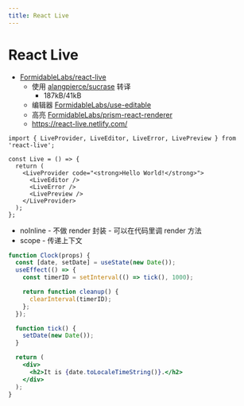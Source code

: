 ```yaml
---
title: React Live
---
```


# React Live

- [FormidableLabs/react-live](https://github.com/FormidableLabs/react-live)
  - 使用 [alangpierce/sucrase](https://github.com/alangpierce/sucrase) 转译
    - 187kB/41kB
  - 编辑器 [FormidableLabs/use-editable](https://github.com/FormidableLabs/use-editable)
  - 高亮 [FormidableLabs/prism-react-renderer](https://github.com/FormidableLabs/prism-react-renderer)
  - https://react-live.netlify.com/

```tsx
import { LiveProvider, LiveEditor, LiveError, LivePreview } from 'react-live';

const Live = () => {
  return (
    <LiveProvider code="<strong>Hello World!</strong>">
      <LiveEditor />
      <LiveError />
      <LivePreview />
    </LiveProvider>
  );
};
```

- noInline - 不做 render 封装 - 可以在代码里调 render 方法
- scope - 传递上下文

```jsx live
function Clock(props) {
  const [date, setDate] = useState(new Date());
  useEffect(() => {
    const timerID = setInterval(() => tick(), 1000);

    return function cleanup() {
      clearInterval(timerID);
    };
  });

  function tick() {
    setDate(new Date());
  }

  return (
    <div>
      <h2>It is {date.toLocaleTimeString()}.</h2>
    </div>
  );
}
```

